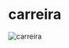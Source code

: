 # carreira

![carreira](https://user-images.githubusercontent.com/1118059/232259358-bb57fa73-32b7-43a7-a83b-3bb95d4a8c91.png)
